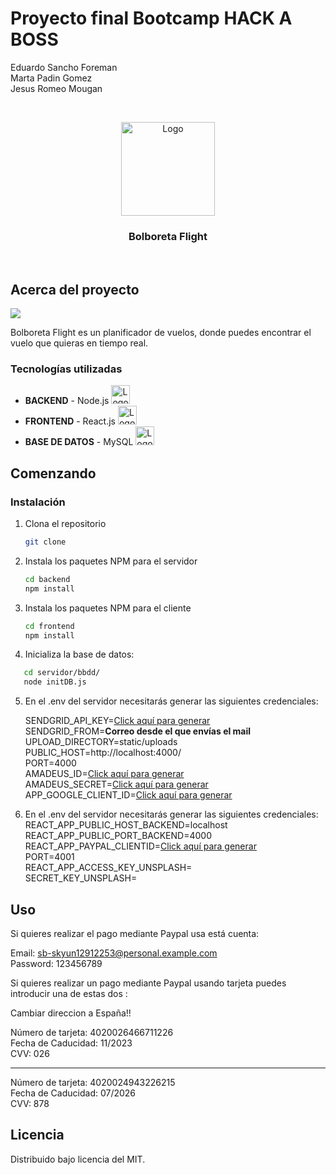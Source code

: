 # Proyecto final Bootcamp **HACK A BOSS**

Eduardo Sancho Foreman <br/>
Marta Padin Gomez <br/>
Jesus Romeo Mougan <br/>

<br />
<p align="center">
  <a href="https://github.com/othneildrew/Best-README-Template">
    <img src="images/logo2.svg" alt="Logo" width="150" height="150">
  </a>
  <h3 align="center">Bolboreta Flight</h3>
  
</p>
<br />

## Acerca del proyecto

<img src='images/portadaBolboreta.png'>

Bolboreta Flight es un planificador de vuelos, donde puedes encontrar el vuelo que quieras en tiempo real.

### Tecnologías utilizadas

- **BACKEND** - Node.js <img src="images/logoNode.svg" alt="Logo" width="30">
- **FRONTEND** - React.js <img src="images/logoReact.svg" alt="Logo" width="30">
- **BASE DE DATOS** - MySQL <img src="images/logomysql.png" alt="Logo" width="30">

## Comenzando

### Instalación

1. Clona el repositorio
   ```sh
   git clone
   ```
2. Instala los paquetes NPM para el servidor
   ```sh
   cd backend
   npm install
   ```
3. Instala los paquetes NPM para el cliente
   ```sh
   cd frontend
   npm install
   ```
4. Inicializa la base de datos:

```sh
   cd servidor/bbdd/
   node initDB.js
```

5. En el .env del servidor necesitarás generar las siguientes credenciales:

   SENDGRID_API_KEY=<a href= "https://sendgrid.com/">Click aquí para generar</a> <br/>
   SENDGRID_FROM=**Correo desde el que envías el mail** <br/>
   UPLOAD_DIRECTORY=static/uploads <br/>
   PUBLIC_HOST=http://localhost:4000/ <br/>
   PORT=4000 <br/>
   AMADEUS_ID=<a href= "https://developers.amadeus.com/">Click aquí para generar</a> <br/>
   AMADEUS_SECRET=<a href= "https://developers.amadeus.com/">Click aquí para generar</a> <br/>
   APP_GOOGLE_CLIENT_ID=<a href= "https://developers.google.com/identity/protocols/oauth2">Click aquí para generar</a> <br/>

6. En el .env del servidor necesitarás generar las siguientes credenciales:
   REACT_APP_PUBLIC_HOST_BACKEND=localhost <br/>
   REACT_APP_PUBLIC_PORT_BACKEND=4000 <br/>
   REACT_APP_PAYPAL_CLIENTID=<a href= "https://developer.paypal.com/developer/accounts/">Click aquí para generar</a> <br/>
   PORT=4001<br/>
   REACT_APP_ACCESS_KEY_UNSPLASH= <br/>
   SECRET_KEY_UNSPLASH= <br/>

## Uso

Si quieres realizar el pago mediante Paypal usa está cuenta:

Email: sb-skyun12912253@personal.example.com <br/>
Password: 123456789<br/>

Si quieres realizar un pago mediante Paypal usando tarjeta puedes introducir una de estas dos :

Cambiar direccion a España!! </br>

Número de tarjeta: 4020026466711226 <br/>
Fecha de Caducidad: 11/2023 </br>
CVV: 026 </br>

---

Número de tarjeta: 4020024943226215 <br/>
Fecha de Caducidad: 07/2026</br>
CVV: 878 </br>

## Licencia

Distribuido bajo licencia del MIT.

<!-- Recursos para el Readme-->

[portalbolboreta]: screenShot/portadaBolboreta.png
[payment-screenshot]: images/payment.png
